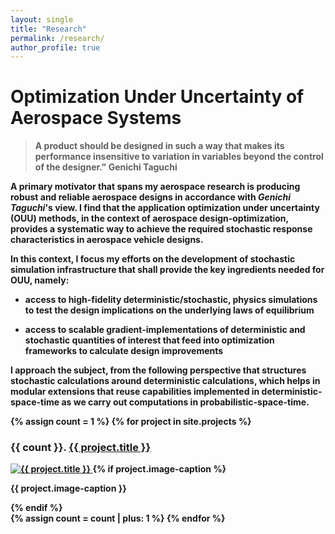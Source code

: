 ```yaml
---
layout: single
title: "Research"
permalink: /research/
author_profile: true
---
```


<b>

# Optimization Under Uncertainty of Aerospace Systems
<b>
<b>

> A product should be designed in such a way that makes its performance insensitive to variation in variables beyond the control of the designer."
> Genichi Taguchi

<b>

A primary motivator that spans my aerospace research is producing robust and reliable aerospace designs in accordance with *Genichi Taguchi*'s view. I find that the application optimization under uncertainty (OUU) methods,  in the context of aerospace design-optimization, provides a systematic way to achieve the required stochastic response characteristics in aerospace vehicle designs. 

In this context, I focus my efforts on the development of **stochastic simulation infrastructure** that shall provide the key ingredients needed for OUU, namely: 

- access to high-fidelity deterministic/stochastic, physics simulations to test the design implications on the underlying laws of equilibrium 

- access to scalable gradient-implementations of deterministic and stochastic quantities of interest that feed into optimization frameworks to calculate design improvements

I approach the subject, from the following perspective that structures stochastic calculations around deterministic calculations, which helps in modular extensions that reuse capabilities implemented in deterministic-space-time as we carry out computations in probabilistic-space-time.

<div class="gallery">
{% assign count = 1 %}
{% for project in site.projects %}
    <div class="gallery-item">
        <h3>{{ count }}. <a href="{{ project.url }}">{{ project.title }}</a></h3>
        <a href="{{ project.url }}">
            <img src="{{ project.image | relative_url }}" alt="{{ project.title }}" class="gallery-image"/>
        </a>
        {% if project.image-caption %}
        <p class="image-caption">{{ project.image-caption }}</p>
        {% endif %}
    </div>
    {% assign count = count | plus: 1 %}
{% endfor %}
</div>
